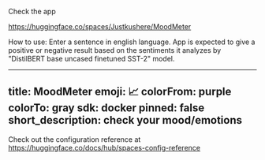 Check the app

https://huggingface.co/spaces/Justkushere/MoodMeter

How to use:
Enter a sentence in english language. App is expected to give a positive or negative result based on the sentiments it analyzes by "DistilBERT base uncased finetuned SST-2" model.

---
title: MoodMeter
emoji: 📈
colorFrom: purple
colorTo: gray
sdk: docker
pinned: false
short_description: check your mood/emotions
---

Check out the configuration reference at https://huggingface.co/docs/hub/spaces-config-reference
